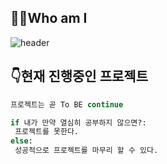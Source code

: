 ## 🤷‍♂️Who am I 

![header](https://capsule-render.vercel.app/api?type=wave&color=auto&height=300&section=header&text=welcome%20&fontSize=90)






## 👇현재 진행중인 프로젝트 

 

```py
프로젝트는 곧 To BE continue

if 내가 만약 열심히 공부하지 않으면?:
 프로젝트를 못한다.
else:
 성공적으로 프로젝트를 마무리 할 수 있다.
```



